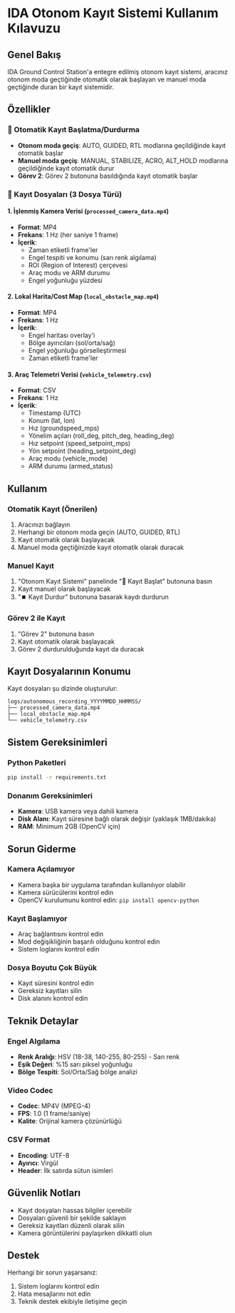 # IDA Otonom Kayıt Sistemi Kullanım Kılavuzu

## Genel Bakış

IDA Ground Control Station'a entegre edilmiş otonom kayıt sistemi, aracınız otonom moda geçtiğinde otomatik olarak başlayan ve manuel moda geçtiğinde duran bir kayıt sistemidir.

## Özellikler

### 🎥 Otomatik Kayıt Başlatma/Durdurma
- **Otonom moda geçiş**: AUTO, GUIDED, RTL modlarına geçildiğinde kayıt otomatik başlar
- **Manuel moda geçiş**: MANUAL, STABILIZE, ACRO, ALT_HOLD modlarına geçildiğinde kayıt otomatik durur
- **Görev 2**: Görev 2 butonuna basıldığında kayıt otomatik başlar

### 📁 Kayıt Dosyaları (3 Dosya Türü)

#### 1. İşlenmiş Kamera Verisi (`processed_camera_data.mp4`)
- **Format**: MP4
- **Frekans**: 1 Hz (her saniye 1 frame)
- **İçerik**: 
  - Zaman etiketli frame'ler
  - Engel tespiti ve konumu (sarı renk algılama)
  - ROI (Region of Interest) çerçevesi
  - Araç modu ve ARM durumu
  - Engel yoğunluğu yüzdesi

#### 2. Lokal Harita/Cost Map (`local_obstacle_map.mp4`)
- **Format**: MP4
- **Frekans**: 1 Hz
- **İçerik**:
  - Engel haritası overlay'i
  - Bölge ayırıcıları (sol/orta/sağ)
  - Engel yoğunluğu görselleştirmesi
  - Zaman etiketli frame'ler

#### 3. Araç Telemetri Verisi (`vehicle_telemetry.csv`)
- **Format**: CSV
- **Frekans**: 1 Hz
- **İçerik**:
  - Timestamp (UTC)
  - Konum (lat, lon)
  - Hız (groundspeed_mps)
  - Yönelim açıları (roll_deg, pitch_deg, heading_deg)
  - Hız setpoint (speed_setpoint_mps)
  - Yön setpoint (heading_setpoint_deg)
  - Araç modu (vehicle_mode)
  - ARM durumu (armed_status)

## Kullanım

### Otomatik Kayıt (Önerilen)
1. Aracınızı bağlayın
2. Herhangi bir otonom moda geçin (AUTO, GUIDED, RTL)
3. Kayıt otomatik olarak başlayacak
4. Manuel moda geçtiğinizde kayıt otomatik olarak duracak

### Manuel Kayıt
1. "Otonom Kayıt Sistemi" panelinde "🎥 Kayıt Başlat" butonuna basın
2. Kayıt manuel olarak başlayacak
3. "⏹️ Kayıt Durdur" butonuna basarak kaydı durdurun

### Görev 2 ile Kayıt
1. "Görev 2" butonuna basın
2. Kayıt otomatik olarak başlayacak
3. Görev 2 durdurulduğunda kayıt da duracak

## Kayıt Dosyalarının Konumu

Kayıt dosyaları şu dizinde oluşturulur:
```
logs/autonomous_recording_YYYYMMDD_HHMMSS/
├── processed_camera_data.mp4
├── local_obstacle_map.mp4
└── vehicle_telemetry.csv
```

## Sistem Gereksinimleri

### Python Paketleri
```bash
pip install -r requirements.txt
```

### Donanım Gereksinimleri
- **Kamera**: USB kamera veya dahili kamera
- **Disk Alanı**: Kayıt süresine bağlı olarak değişir (yaklaşık 1MB/dakika)
- **RAM**: Minimum 2GB (OpenCV için)

## Sorun Giderme

### Kamera Açılamıyor
- Kamera başka bir uygulama tarafından kullanılıyor olabilir
- Kamera sürücülerini kontrol edin
- OpenCV kurulumunu kontrol edin: `pip install opencv-python`

### Kayıt Başlamıyor
- Araç bağlantısını kontrol edin
- Mod değişikliğinin başarılı olduğunu kontrol edin
- Sistem loglarını kontrol edin

### Dosya Boyutu Çok Büyük
- Kayıt süresini kontrol edin
- Gereksiz kayıtları silin
- Disk alanını kontrol edin

## Teknik Detaylar

### Engel Algılama
- **Renk Aralığı**: HSV (18-38, 140-255, 80-255) - Sarı renk
- **Eşik Değeri**: %15 sarı piksel yoğunluğu
- **Bölge Tespiti**: Sol/Orta/Sağ bölge analizi

### Video Codec
- **Codec**: MP4V (MPEG-4)
- **FPS**: 1.0 (1 frame/saniye)
- **Kalite**: Orijinal kamera çözünürlüğü

### CSV Format
- **Encoding**: UTF-8
- **Ayırıcı**: Virgül
- **Header**: İlk satırda sütun isimleri

## Güvenlik Notları

- Kayıt dosyaları hassas bilgiler içerebilir
- Dosyaları güvenli bir şekilde saklayın
- Gereksiz kayıtları düzenli olarak silin
- Kamera görüntülerini paylaşırken dikkatli olun

## Destek

Herhangi bir sorun yaşarsanız:
1. Sistem loglarını kontrol edin
2. Hata mesajlarını not edin
3. Teknik destek ekibiyle iletişime geçin
